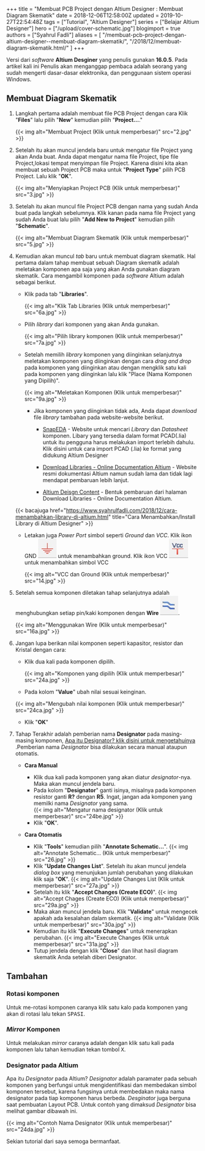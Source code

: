 +++
title = "Membuat PCB Project dengan Altium Designer : Membuat Diagram Skematik"
date = 2018-12-06T12:58:00Z
updated = 2019-10-27T22:54:48Z
tags = ["Tutorial", "Altium Designer"]
series = ["Belajar Altium Designer"]
hero = ["/upload/cover-schematic.jpg"]
blogimport = true 
authors = ["Syahrul Fadli"]
aliases = [
    "/membuat-pcb-project-dengan-altium-designer--membuat-diagram-skematik/",
    "/2018/12/membuat-diagram-skematik.html/"
]
+++

 Versi dari *software* **Altium Desginer** yang penulis gunakan **16.0.5**. Pada artikel kali ini Penulis akan menganggap pembaca adalah seorang yang sudah mengerti dasar-dasar elektronika, dan penggunaan sistem operasi Windows. 
 
 ## Membuat Diagram Skematik
 1. Langkah pertama adalah membuat file PCB Project dengan cara Klik "**Files**" lalu pilih "**New**" kemudian pilih "**Project...**."
    
    {{< img alt="Membuat Project (Klik untuk memperbesar)" src="2.jpg" >}}
    
2. Setelah itu akan muncul jendela baru untuk mengatur file Project yang akan Anda buat. Anda dapat mengatur nama file Project, tipe file Project,lokasi tempat menyimpan file Project. Karena disini kita akan membuat sebuah Project PCB maka untuk "**Project Type**" pilih PCB Project. Lalu klik "**OK**".
    
    {{< img alt="Menyiapkan Project PCB (Klik untuk memperbesar)" src="3.jpg" >}}
    
3. Setelah itu akan muncul file Project PCB dengan nama yang sudah Anda buat pada langkah sebelumnya. Klik kanan pada nama file Project yang sudah Anda buat lalu pilih "**Add New to Project**" kemudian pilih "**Schematic**".

    {{< img alt="Membuat Diagram Skematik (Klik untuk memperbesar)" src="5.jpg" >}}

4. Kemudian akan muncul *tab* baru untuk membuat diagram skematik. Hal pertama dalam tahap membuat sebuah Diagram skematik adalah meletakan komponen apa saja yang akan Anda gunakan diagram skematik. Cara mengambil komponen pada *software* Altium adalah sebagai berikut.
       
    * Klik pada tab "**Libraries**". 
       
       {{< img alt="Klik Tab Libraries (Klik untuk memperbesar)" src="6a.jpg" >}}
       
    * Pilih *library* dari komponen yang akan Anda gunakan.
        
        {{< img alt="Pilih library komponen (Klik untuk memperbesar)" src="7a.jpg" >}}
        
    * Setelah memilih *library* komponen yang diinginkan selanjutnya meletakan komponen yang diinginkan dengan cara *drag and drop* pada komponen yang diinginkan atau dengan mengklik satu kali pada komponen yang diinginkan lalu klik "Place (Nama Komponen yang Dipilih)".
        
        {{< img alt="Meletakan Komponen (Klik untuk memperbesar)" src="9a.jpg" >}}
        
        * Jika komponen yang diinginkan tidak ada, Anda dapat *download* file *library* tambahan pada website-website berikut. 
        
            * <a href="https://www.snapeda.com/" rel="nofollow" title="Download library altium">SnapEDA</a> - Website untuk mencari <i>Library</i> dan <i>Datasheet</i> komponen. Libary yang tersedia dalam format PCAD(.lia) untuk itu pengguna harus melakukan import terlebih dahulu. Klik disini untuk cara import PCAD (.lia) ke format yang didukung Altium Designer
        
            * <a href="https://techdocs.altium.com/display/ADOH/Download+Libraries" rel="nofollow" target="_blank" title="Download library altium">Download Libraries - Online Documentation Altium</a> - Website resmi dokumentasi Altium namun sudah lama dan tidak  lagi mendapat pembaruan lebih lanjut.
        
            * <a href="https://designcontent.live.altium.com/" rel="nofollow" title="Download library altium">Altium Deisgn Content</a> - Bentuk pembaruan dari halaman Download Libraries - Online Documentation Altium.
            
    {{< bacajuga href="https://www.syahrulfadli.com/2018/12/cara-menambahkan-library-di-altium.html" title="Cara Menambahkan/Install Library di Altium Designer" >}}
        
    * Letakan juga <i>Power Port</i> simbol seperti <i>Ground</i> dan <i>VCC</i>. Klik ikon GND ![Power port](GND.jpg) untuk menambahkan ground. Klik ikon VCC ![VCC](VCC.jpg) untuk menambahkan simbol VCC
        
        {{< img alt="VCC dan Ground (Klik untuk memperbesar)" src="14.jpg" >}}
        
5. Setelah semua komponen diletakan tahap selanjutnya adalah menghubungkan setiap pin/kaki komponen dengan **Wire** ![Wire](WIRE.jpg).

    {{< img alt="Menggunakan Wire (Klik untuk memperbesar)" src="16a.jpg" >}}
    
6. Jangan lupa berikan nilai komponen seperti kapasitor, resistor dan Kristal dengan cara:
    * Klik dua kali pada komponen dipilih.
    
        {{< img alt="Komponen yang dipilih (Klik untuk memperbesar)" src="24a.jpg" >}}
    
    * Pada kolom "**Value**" ubah nilai sesuai keinginan.
    
    {{< img alt="Mengubah nilai komponen (Klik untuk memperbesar)" src="24ca.jpg" >}}
    
    * Klik "**OK**"

7. Tahap Terakhir adalah pemberian nama **Designator** pada masing-masing komponen, [Apa itu Designator? klik disini untuk mengetahuinya](#designator)  .Pemberian nama <i>Designator</i> bisa dilakukan secara manual ataupun otomatis.
    
    * **Cara Manual**
        - Klik dua kali pada komponen yang akan diatur *designator*-nya. Maka akan muncul jendela baru.
        - Pada kolom "**Designator**" ganti isinya, misalnya pada komponen resistor ganti **R?** dengan **R5**. Ingat, jangan ada komponen yang memilki nama *Designator* yang sama.  
            {{< img alt="Mengatur nama designator (Klik untuk memperbesar)" src="24be.jpg" >}}
        - Klik "<b>OK</b>".
        
    * **Cara Otomatis**
        - Klik "**Tools**" kemudian pilih "**Annotate Schematic...**".
        {{< img alt="Annotate Schematic... (Klik untuk memperbesar)" src="26.jpg" >}}
        - Klik "**Update Changes List**". Setelah itu akan muncul jendela *dialog box* yang menunjukan jumlah perubahan yang dilakukan klik saja "**OK**".
        {{< img alt="Update Changes List (Klik untuk memperbesar)" src="27a.jpg" >}}
        - Setelah itu klik "**Accept Changes (Create ECO)**".
        {{< img alt="Accept Chages (Create ECO) (Klik untuk memperbesar)" src="29a.jpg" >}}
        - Maka akan muncul jendela baru. Klik "**Validate**" untuk mengecek apakah ada kesalahan dalam skematik.
        {{< img alt="Validate (Klik untuk memperbesar)" src="30a.jpg" >}}
        - Kemudian itu klik "**Execute Changes**" untuk menerapkan perubahan.
        {{< img alt="Execute Changes (Klik untuk memperbesar)" src="31a.jpg" >}}
        - Tutup jendela dengan klik "<b>Close</b>" dan lihat hasil diagram skematik Anda setelah diberi Designator.

## Tambahan
### Rotasi komponen
Untuk me-rotasi komponen caranya klik satu kalo pada komponen yang akan di rotasi lalu tekan <kbd><kbd>SPASI</kbd></kbd>.

### *Mirror* Komponen
Untuk melakukan <i>mirror</i> caranya adalah dengan klik satu kali pada komponen lalu tahan kemudian tekan tombol <kbd><kbd>X</kbd></kbd>.

<h3 id="designator">Designator pada Altium</h3>

Apa itu <i>Designator</i> pada Altium? <i>Designator</i> adalah paramater pada sebuah komponen yang berfungsi untuk mengidentifikasi dan membedakan simbol komponen tersebut, karena fungsinya untuk membedakan maka nama designator pada tiap komponen harus berbeda. <i>Desginator</i> juga berguna saat pembuatan Layout PCB. Untuk contoh yang dimaksud <i>Designator</i> bisa melihat gambar dibawah ini.

{{< img alt="Contoh Nama Designator (Klik untuk memperbesar)" src="24da.jpg" >}}

Sekian tutorial dari saya semoga bermanfaat.